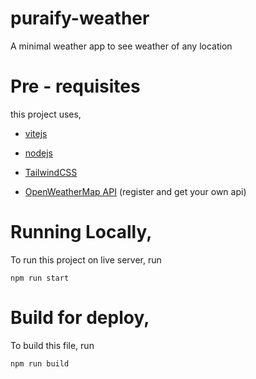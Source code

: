 # puraify-weather

A minimal weather app to see weather of any location

# Pre - requisites

this project uses,

- [vitejs](https://vitejs.dev/)

- [nodejs](https://nodejs.org/en)

- [TailwindCSS](https://tailwindcss.com/)

- [OpenWeatherMap API](https://openweathermap.org/api) (register and get your own api)


# Running Locally,

To run this project on live server, run

`npm run start`

# Build for deploy,

To build this file, run

`npm run build`
